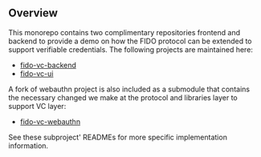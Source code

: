 ## Overview

This monorepo contains two complimentary repositories frontend and backend to provide a demo on how the FIDO protocol can be extended to support verifiable credentials. The following projects are maintained here:

- [fido-vc-backend](fido-vc-backend)
- [fido-vc-ui](fido-vc-ui)

A fork of webauthn project is also included as a submodule that contains the necessary changed we make at the protocol and libraries layer to support VC layer:

- [fido-vc-webauthn](fido-vc-webauthn)

See these subproject' READMEs for more specific implementation information.
